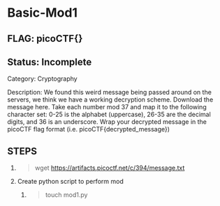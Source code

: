 # Basic-Mod1

## FLAG: picoCTF{}

## Status: Incomplete

Category: Cryptography

Description: We found this weird message being passed around on the servers, we think we have a working decryption scheme. Download the message here. Take each number mod 37 and map it to the following character set: 0-25 is the alphabet (uppercase), 26-35 are the decimal digits, and 36 is an underscore.
Wrap your decrypted message in the picoCTF flag format (i.e. picoCTF{decrypted_message})

## STEPS

1. > wget <https://artifacts.picoctf.net/c/394/message.txt>
2. Create python script to perform mod
   1. > touch mod1.py

